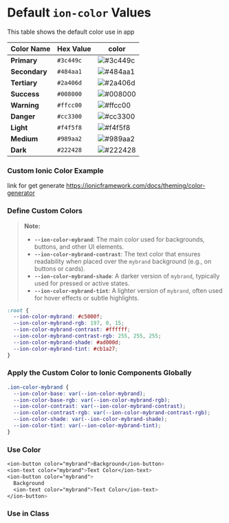 # Default `ion-color` Values

This table shows the default color use in app

| Color Name          | Hex Value   | color | 
|---------------------|-------------|---------------------|
| **Primary**          | `#3c449c`   | ![#3c449c](https://placehold.co/40x15/3c449c/3c449c.png) | 
| **Secondary**        | `#484aa1`   | ![#484aa1](https://placehold.co/40x15/484aa1/484aa1.png) |
| **Tertiary**         | `#2a406d`   | ![#2a406d](https://placehold.co/40x15/2a406d/2a406d.png) |
| **Success**          | `#008000`   | ![#008000](https://placehold.co/40x15/008000/008000.png) |
| **Warning**          | `#ffcc00`   | ![#ffcc00](https://placehold.co/40x15/ffcc00/ffcc00.png) |
| **Danger**           | `#cc3300`   | ![#cc3300](https://placehold.co/40x15/cc3300/cc3300.png) |
| **Light**            | `#f4f5f8`   | ![#f4f5f8](https://placehold.co/40x15/f4f5f8/f4f5f8.png) |
| **Medium**           | `#989aa2`   | ![#989aa2](https://placehold.co/40x15/989aa2/989aa2.png) |
| **Dark**             | `#222428`   | ![#222428](https://placehold.co/40x15/222428/222428.png) |



### Custom Ionic Color Example
link for get generate https://ionicframework.com/docs/theming/color-generator
### Define Custom Colors

> **Note:**  
> - **`--ion-color-mybrand`**: The main color used for backgrounds, buttons, and other UI elements.  
> - **`--ion-color-mybrand-contrast`**: The text color that ensures readability when placed over the `mybrand` background (e.g., on buttons or cards).  
> - **`--ion-color-mybrand-shade`**: A darker version of `mybrand`, typically used for pressed or active states.  
> - **`--ion-color-mybrand-tint`**: A lighter version of `mybrand`, often used for hover effects or subtle highlights.  

```css
:root {
  --ion-color-mybrand: #c5000f;
  --ion-color-mybrand-rgb: 197, 0, 15;
  --ion-color-mybrand-contrast: #ffffff;
  --ion-color-mybrand-contrast-rgb: 255, 255, 255;
  --ion-color-mybrand-shade: #ad000d;
  --ion-color-mybrand-tint: #cb1a27;
}
```
###  Apply the Custom Color to Ionic Components Globally 
```css
.ion-color-mybrand {
  --ion-color-base: var(--ion-color-mybrand);
  --ion-color-base-rgb: var(--ion-color-mybrand-rgb);
  --ion-color-contrast: var(--ion-color-mybrand-contrast);
  --ion-color-contrast-rgb: var(--ion-color-mybrand-contrast-rgb);
  --ion-color-shade: var(--ion-color-mybrand-shade);
  --ion-color-tint: var(--ion-color-mybrand-tint);
}
```
### Use Color 
```css
<ion-button color="mybrand">Background</ion-button>
<ion-text color="mybrand">Text Color</ion-text>
<ion-button color="mybrand">
  Background
  <ion-text color="mybrand">Text Color</ion-text>
</ion-button>
```
### Use in Class


